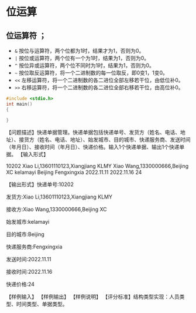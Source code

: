 # 位运算
## 位运算符 ；
* `&` 按位与运算符，两个位都为1时，结果才为1，否则为0。
* `|` 按位或运算符，两个位有一个为1时，结果为1，否则为0。
* `^` 按位异或运算符，两个位不同时为1时，结果为1，否则为0。
* `~` 按位取反运算符，将一个二进制数的每一位取反，即0变1，1变0。
* `<<` 左移运算符，将一个二进制数的各二进位全部左移若干位，由低位补0。
* `>>` 右移运算符，将一个二进制数的各二进位全部右移若干位，由高位补0。

```c
#include <stdio.h>
int main()
{

}
```



【问题描述】快递单据管理。快递单据包括快递单号、发货方（姓名、电话、地址）、接货方（姓名、电话、地址）、始发城市、目的城市、快递服务商、发送时间（年月日）、接收时间（年月日）、快递价格。输入1个快递单据、输出1个快递单据。
【输入形式】

10202
Xiao Li,13601110123,Xiangjiang KLMY
Xiao Wang,1330000666,Beijing XC
kelamayi
Beijing
Fengxingxia
2022.11.11
2022.11.16
24

【输出形式】快递单号:10202

发货方:Xiao Li,13601110123,Xiangjiang KLMY

接收方:Xiao Wang,1330000666,Beijing XC

始发城市:kelamayi

目的城市:Beijing

快递服务商:Fengxingxia

发送时间:2022.11.11

接收时间:2022.11.16

快递价格:24

【样例输入】
【样例输出】
【样例说明】
【评分标准】结构类型实现：人员类型、时间类型、单据类型。